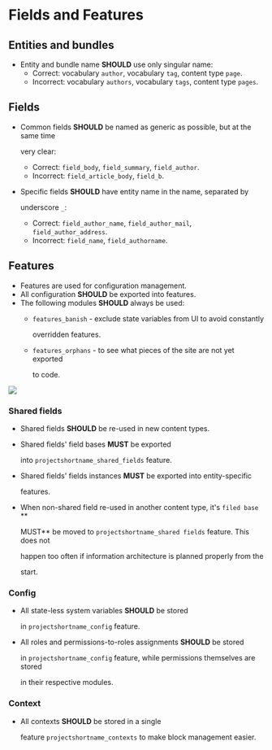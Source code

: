# Fields and Features

## Entities and bundles

* Entity and bundle name **SHOULD** use only singular name:
  * Correct: vocabulary `author`, vocabulary `tag`, content type `page`.
  * Incorrect: vocabulary `authors`, vocabulary `tags`, content type `pages`.

## Fields

* Common fields **SHOULD** be named as generic as possible, but at the same time

  very clear:

  * Correct: `field_body`, `field_summary`, `field_author`.
  * Incorrect: `field_article_body`, `field_b`.

* Specific fields **SHOULD** have entity name in the name, separated by

  underscore `_`:

  * Correct: `field_author_name`, `field_author_mail`, `field_author_address`.
  * Incorrect: `field_name`, `field_authorname`.

## Features

* Features are used for configuration management.
* All configuration **SHOULD** be exported into features.
* The following modules **SHOULD** always be used:
  * `features_banish` - exclude state variables from UI to avoid constantly

    overridden features.

  * `features_orphans` - to see what pieces of the site are not yet exported

    to code.

![](https://raw.githubusercontent.com/drevops/drupal-organised/master/images/fields_and_features.png)

### Shared fields

* Shared fields **SHOULD** be re-used in new content types.
* Shared fields' field bases **MUST** be exported

  into `projectshortname_shared_fields` feature.

* Shared fields' fields instances **MUST** be exported into entity-specific

  features.

* When non-shared field re-used in another content type, it's `filed base` \*\*

  MUST\*\* be moved to `projectshortname_shared fields` feature. This does not

  happen too often if information architecture is planned properly from the

  start.

### Config

* All state-less system variables **SHOULD** be stored

  in `projectshortname_config` feature.

* All roles and permissions-to-roles assignments **SHOULD** be stored

  in `projectshortname_config` feature, while permissions themselves are stored

  in their respective modules.

### Context

* All contexts **SHOULD** be stored in a single

  feature `projectshortname_contexts` to make block management easier.

